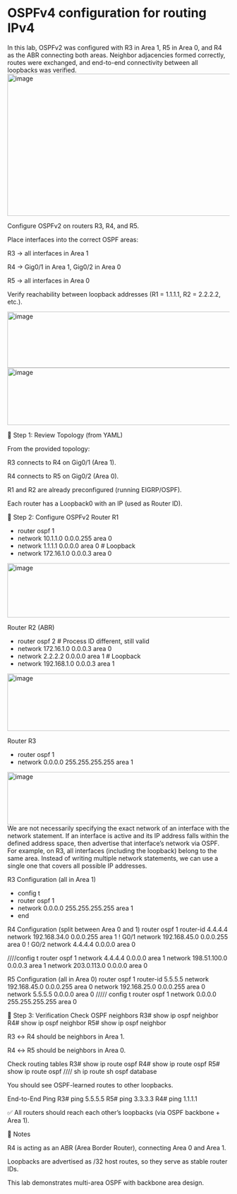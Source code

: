 # OSPFv4 configuration for routing IPv4
In this lab, OSPFv2 was configured with R3 in Area 1, R5 in Area 0, and R4 as the ABR connecting both areas. Neighbor adjacencies formed correctly, routes were exchanged, and end-to-end connectivity between all loopbacks was verified.
<img width="949" height="322" alt="image" src="https://github.com/user-attachments/assets/86035f4b-62a9-4534-bb4a-6e03a37abdd4" />


Configure OSPFv2 on routers R3, R4, and R5.

Place interfaces into the correct OSPF areas:

R3 → all interfaces in Area 1

R4 → Gig0/1 in Area 1, Gig0/2 in Area 0

R5 → all interfaces in Area 0

Verify reachability between loopback addresses (R1 = 1.1.1.1, R2 = 2.2.2.2, etc.).

<img width="874" height="127" alt="image" src="https://github.com/user-attachments/assets/6139ef8a-a5ff-45db-9e18-1a81eb0d1c5c" />
<img width="865" height="130" alt="image" src="https://github.com/user-attachments/assets/a91264a0-bd45-4c8d-a47a-60930bf90714" />

🔧 Step 1: Review Topology (from YAML)

From the provided topology:

R3 connects to R4 on Gig0/1 (Area 1).

R4 connects to R5 on Gig0/2 (Area 0).

R1 and R2 are already preconfigured (running EIGRP/OSPF).

Each router has a Loopback0 with an IP (used as Router ID).

🔧 Step 2: Configure OSPFv2
Router R1
- router ospf 1
- network 10.1.1.0 0.0.0.255 area 0
- network 1.1.1.1 0.0.0.0 area 0      # Loopback
- network 172.16.1.0 0.0.0.3 area 0
<img width="681" height="123" alt="image" src="https://github.com/user-attachments/assets/d35ded40-b643-46bc-bced-c3d01ccc563a" />

Router R2 (ABR)
- router ospf 2                       # Process ID different, still valid
- network 172.16.1.0 0.0.0.3 area 0
- network 2.2.2.2 0.0.0.0 area 1     # Loopback
- network 192.168.1.0 0.0.0.3 area 1
<img width="688" height="130" alt="image" src="https://github.com/user-attachments/assets/67779b9a-d5a9-4f37-8212-bc85059919f4" />

Router R3
- router ospf 1
- network 0.0.0.0 255.255.255.255 area 1
<img width="765" height="119" alt="image" src="https://github.com/user-attachments/assets/d6b9e543-7c23-4243-ba36-4f88aa92d305" />
We are not necessarily specifying the exact network of an interface with the network statement.
If an interface is active and its IP address falls within the defined address space, then advertise that interface’s network via OSPF.
For example, on R3, all interfaces (including the loopback) belong to the same area. Instead of writing multiple network statements, we can use a single one that covers all possible IP addresses.




R3 Configuration (all in Area 1)
- config t
- router ospf 1
- network 0.0.0.0 255.255.255.255 area 1
- end

R4 Configuration (split between Area 0 and 1)
router ospf 1
 router-id 4.4.4.4
 network 192.168.34.0 0.0.0.255 area 1    ! G0/1
 network 192.168.45.0 0.0.0.255 area 0    ! G0/2
 network 4.4.4.4 0.0.0.0 area 0

 ////config t
 router ospf 1
 network 4.4.4.4 0.0.0.0 area 1
 network 198.51.100.0 0.0.0.3 area 1
 network 203.0.113.0 0.0.0.0 area 0
 

R5 Configuration (all in Area 0)
router ospf 1
 router-id 5.5.5.5
 network 192.168.45.0 0.0.0.255 area 0
 network 192.168.25.0 0.0.0.255 area 0
 network 5.5.5.5 0.0.0.0 area 0
///// config t
router ospf 1
 network 0.0.0.0 255.255.255.255 area 0


🔧 Step 3: Verification
Check OSPF neighbors
R3# show ip ospf neighbor
R4# show ip ospf neighbor
R5# show ip ospf neighbor


R3 ↔ R4 should be neighbors in Area 1.

R4 ↔ R5 should be neighbors in Area 0.

Check routing tables
R3# show ip route ospf
R4# show ip route ospf
R5# show ip route ospf
//// sh ip route 
sh ospf database 


You should see OSPF-learned routes to other loopbacks.

End-to-End Ping
R3# ping 5.5.5.5
R5# ping 3.3.3.3
R4# ping 1.1.1.1


✅ All routers should reach each other’s loopbacks (via OSPF backbone + Area 1).

📌 Notes

R4 is acting as an ABR (Area Border Router), connecting Area 0 and Area 1.

Loopbacks are advertised as /32 host routes, so they serve as stable router IDs.

This lab demonstrates multi-area OSPF with backbone area design.
